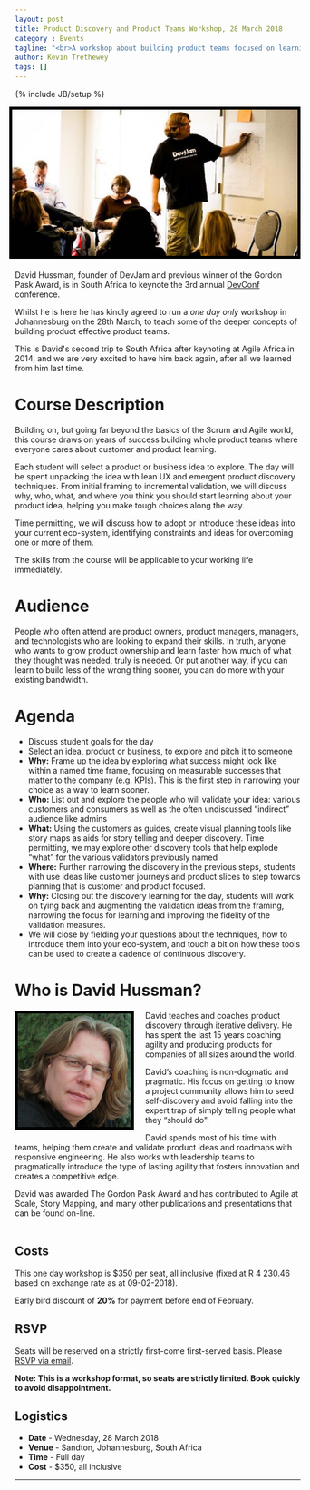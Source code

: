 ```yaml
---
layout: post
title: Product Discovery and Product Teams Workshop, 28 March 2018
category : Events
tagline: "<br>A workshop about building product teams focused on learning about and learning from customers and their needs."
author: Kevin Trethewey
tags: []
---
```

{% include JB/setup %}

<img style="float: right; margin-left: 20px; margin-bottom: 20px; border:5px solid #000000; max-width: 100%;" src="/assets/images/david-coaching.jpg" />

David Hussman, founder of DevJam and previous winner of the Gordon Pask Award, is in South Africa to keynote the 3rd annual [DevConf](http://devconf.co.za) conference.

Whilst he is here he has kindly agreed to run a _one day only_ workshop in Johannesburg on the 28th March, to teach some of the deeper concepts of building product effective product teams. 

This is David's second trip to South Africa after keynoting at Agile Africa in 2014, and we are very excited to have him back again, after all we learned from him last time.

# Course Description

Building on, but going far beyond the basics of the Scrum and Agile world, this course draws on years of success building whole product teams where everyone cares about customer and product learning. 

Each student will select a product or business idea to explore. The day will be spent unpacking the idea with lean UX and emergent product discovery techniques. From initial framing to incremental validation, we will discuss why, who, what, and where you think you should start learning about your product idea, helping you make tough choices along the way. 

Time permitting, we will discuss how to adopt or introduce these ideas into your current eco-system, identifying constraints and ideas for overcoming one or more of them. 

The skills from the course will be applicable to your working life immediately. 

# Audience

People who often attend are product owners, product managers, managers, and technologists who are looking to expand their skills. In truth, anyone who wants to grow product ownership and learn faster how much of what they thought was needed, truly is needed. Or put another way, if you can learn to build less of the wrong thing sooner, you can do more with your existing bandwidth.

# Agenda 
* Discuss student goals for the day
* Select an idea, product or business, to explore and pitch it to someone
* **Why:** Frame up the idea by exploring what success might look like within a named time frame, focusing on measurable successes that matter to the company (e.g. KPIs). This is the first step in narrowing your choice as a way to learn sooner.
* **Who:** List out and explore the people who will validate your idea: various customers and consumers as well as the often undiscussed “indirect” audience like admins
* **What:** Using the customers as guides, create visual planning tools like story maps as aids for story telling and deeper discovery. Time permitting, we may explore other discovery tools that help explode “what” for the various validators previously named
* **Where:** Further narrowing the discovery in the previous steps, students with use ideas like customer journeys and product slices to step towards planning that is customer and product focused.
* **Why:** Closing out the discovery learning for the day, students will work on tying back and augmenting the validation ideas from the framing, narrowing the focus for learning and improving the fidelity of the validation measures.
* We will close by fielding your questions about the techniques, how to introduce them into your eco-system, and touch a bit on how these tools can be used to create a cadence of continuous discovery.

# Who is David Hussman?
<img style="float: left; margin-right: 20px; margin-bottom: 20px; border:5px solid #000000; max-width: 100%;" src="/assets/images/davidhussman.png" />

David teaches and coaches product discovery through iterative delivery. He has spent the last 15 years coaching agility and producing products for companies of all sizes around the world. 

David’s coaching is non-dogmatic and pragmatic. His focus on getting to know a project community allows him to seed self-discovery and avoid falling into the expert trap of simply telling people what they “should do". 

David spends most of his time with teams, helping them create and validate product ideas and roadmaps with responsive engineering. He also works with leadership teams to pragmatically introduce the type of lasting agility that fosters innovation and creates a competitive edge. 

David was awarded The Gordon Pask Award and has contributed to Agile at Scale, Story Mapping, and many other publications and presentations that can be found on-line.
<br><br>
## Costs
This one day workshop is $350 per seat, all inclusive (fixed at R 4 230.46 based on exchange rate as at 09-02-2018).

Early bird discount of **20%** for payment before end of February.

## RSVP
Seats will be reserved on a strictly first-come first-served basis. Please [RSVP via email](mailto:kevint@drivenalliance.com?subject=Please%20book%20seats%20for%20David%20Hussmans%20Workshop).

**Note: This is a workshop format, so seats are strictly limited. Book quickly to avoid disappointment.**

## Logistics

* **Date** 	- Wednesday, 28 March 2018
* **Venue** - Sandton, Johannesburg, South Africa
* **Time** 	- Full day
* **Cost** 	- $350, all inclusive

<hr>